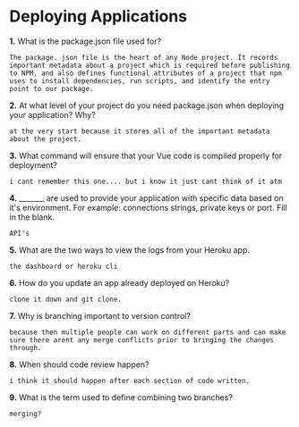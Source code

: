 # Deploying Applications

**1.** What is the package.json file used for?
<!-- enter you answer in the space below -->
```
The package. json file is the heart of any Node project. It records important metadata about a project which is required before publishing to NPM, and also defines functional attributes of a project that npm uses to install dependencies, run scripts, and identify the entry point to our package.
``` 
**2.** At what level of your project do you need package.json when deploying your application? Why?
<!-- enter you answer in the space below -->
```
at the very start because it stores all of the important metadata about the project.
```
**3.** What command will ensure that your Vue code is compiled properly for deployment?
<!-- enter you answer in the space below -->
```
i cant remember this one.... but i know it just cant think of it atm
```
**4.** _______ are used to provide your application with specific data based on it's environment. For example: connections strings, private keys or port. Fill in the blank.
<!-- enter you answer in the space below -->
```
API's
```
**5.** What are the two ways to view the logs from your Heroku app.
<!-- enter you answer in the space below -->
```
the dashboard or heroku cli
```
**6.** How do you update an app already deployed on Heroku?
<!-- enter you answer in the space below -->
```
clone it down and git clone.
```
**7.** Why is branching important to version control?
<!-- enter you answer in the space below -->
```
because then multiple people can work on different parts and can make sure there arent any merge conflicts prior to bringing the changes through.
```
**8.** When should code review happen?
<!-- enter you answer in the space below -->
```
i think it should happen after each section of code written.
```
**9.** What is the term used to define combining two branches?
<!-- enter you answer in the space below -->
```
merging?
```